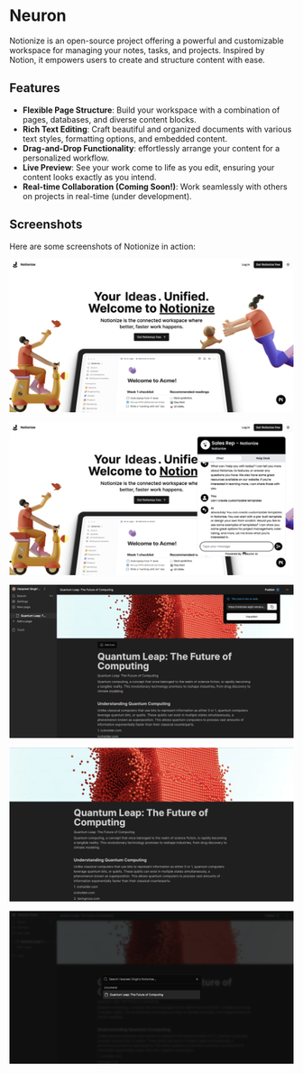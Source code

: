 # Neuron

Notionize is an open-source project offering a powerful and customizable workspace for managing your notes, tasks, and projects. Inspired by Notion, it empowers users to create and structure content with ease.

## Features

- **Flexible Page Structure**: Build your workspace with a combination of pages, databases, and diverse content blocks.
- **Rich Text Editing**: Craft beautiful and organized documents with various text styles, formatting options, and embedded content.
- **Drag-and-Drop Functionality**: effortlessly arrange your content for a personalized workflow.
- **Live Preview**: See your work come to life as you edit, ensuring your content looks exactly as you intend.
- **Real-time Collaboration (Coming Soon!)**: Work seamlessly with others on projects in real-time (under development).

## Screenshots

Here are some screenshots of Notionize in action:

![Screenshot 1](./public/screenshots/s1.png)

![Screenshot 1](./public/screenshots/s2.png)

![Screenshot 1](./public/screenshots/s3.png)

![Screenshot 1](./public/screenshots/s4.png)

![Screenshot 1](./public/screenshots/s5.png)
